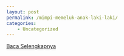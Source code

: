 ```yaml
---
layout: post
permalink: /mimpi-memeluk-anak-laki-laki/
categories:
    - Uncategorized
---
```


[Baca Selengkapnya](/07)